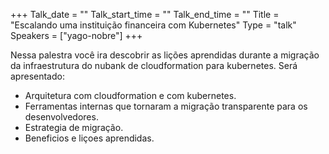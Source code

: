 +++
Talk_date = ""
Talk_start_time = ""
Talk_end_time = ""
Title = "Escalando uma instituição financeira com Kubernetes"
Type = "talk"
Speakers = ["yago-nobre"]
+++

Nessa palestra você ira descobrir as lições aprendidas durante a migração da infraestrutura do nubank de cloudformation para kubernetes. Será apresentado:

- Arquitetura com cloudformation e com kubernetes.
- Ferramentas internas que tornaram a migração transparente para os desenvolvedores.
- Estrategia de migração.
- Beneficios e liçoes aprendidas.